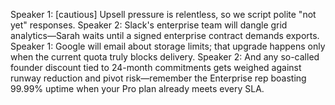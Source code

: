 Speaker 1: [cautious] Upsell pressure is relentless, so we script polite "not yet" responses.
Speaker 2: Slack's enterprise team will dangle grid analytics—Sarah waits until a signed enterprise contract demands exports.
Speaker 1: Google will email about storage limits; that upgrade happens only when the current quota truly blocks delivery.
Speaker 2: And any so-called founder discount tied to 24-month commitments gets weighed against runway reduction and pivot risk—remember the Enterprise rep boasting 99.99% uptime when your Pro plan already meets every SLA.
